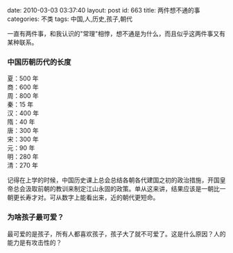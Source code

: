 date: 2010-03-03 03:37:40
layout: post
id: 663
title: 两件想不通的事
categories: 不类
tags: 中国,人,历史,孩子,朝代

一直有两件事，和我认识的"常理"相悖，想不通是为什么，而且似乎这两件事又有某种联系。

### 中国历朝历代的长度

夏：500 年   
商：600 年   
周：800 年   
秦：15 年   
汉：400 年   
隋：40 年   
唐：300 年   
宋：300 年   
元：90 年   
明：280 年   
清：270 年

记得在上学的时候，中国历史课上总会总结各朝各代建国之初的政治措施，开国皇帝总会汲取前朝的教训来制定江山永固的政策。单从这来讲，结果应该是一朝比一朝更长寿才对。可从数字上能看出来，近的朝代更短命。

### 为啥孩子最可爱？

最可爱的是孩子，所有人都喜欢孩子，孩子大了就不可爱了。这是什么原因？人的能力是有攻击性的？
